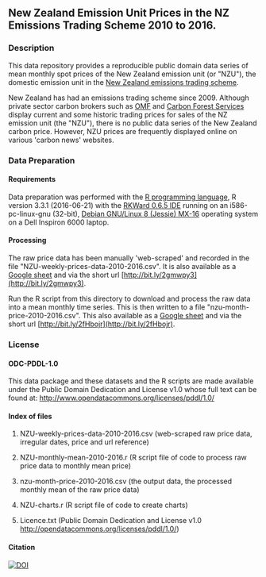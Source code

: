 ## New Zealand Emission Unit Prices in the NZ Emissions Trading Scheme 2010 to 2016. 

### Description

This data repository provides a reproducible public domain data series of mean monthly spot prices of the New Zealand emission unit (or "NZU"), the domestic emission unit in the [New Zealand emissions trading scheme](https://en.wikipedia.org/wiki/New_Zealand_Emissions_Trading_Scheme/ "New Zealand emissions trading scheme").      

New Zealand has had an emissions trading scheme since 2009.  Although private sector carbon brokers such as [OMF](https://www.commtrade.co.nz/ "OMF") and [Carbon Forest Services](http://www.carbonforestservices.co.nz/carbon-prices.html "Carbon Forest Services") display current and some historic trading prices for sales of the NZ emission unit (the "NZU"), there is no public data series of the New Zealand carbon price. However, NZU prices are frequently displayed online on various 'carbon news' websites. 

### Data Preparation

#### Requirements

Data preparation was performed with the [R programming language](https://www.r-project.org/about.html), R version 3.3.1 (2016-06-21) with the [RKWard 0.6.5 IDE](https://rkward.kde.org/) running on an i586-pc-linux-gnu (32-bit), [Debian GNU/Linux 8 (Jessie) MX-16](https://mxlinux.org/index.php) operating system on a Dell Inspiron 6000 laptop.

#### Processing

The raw price data has been manually 'web-scraped' and recorded in the file "NZU-weekly-prices-data-2010-2016.csv". It is also available as a [Google sheet](https://docs.google.com/spreadsheets/d/1Ru2Mu7iSwVhO3Dud4jciNYPM1mryNoMYEYPZNEpYUpA/edit#gid=176935002 "Google sheet") and via the short url [http://bit.ly/2gmwpy3](http://bit.ly/2gmwpy3).

Run the R script from this directory to download and process the raw data into a mean monthly time series. This is then written to a file "nzu-month-price-2010-2016.csv". This also available as a [Google sheet](https://docs.google.com/spreadsheets/d/1xmy9kbolsS_Qtd5V8FY0RblHv9ecgHtEoxGITwM4whg/ "Google sheet") and via the short url [http://bit.ly/2fHbojr](http://bit.ly/2fHbojr).

### License

#### ODC-PDDL-1.0

This data package and these datasets and the R scripts are made available under the Public Domain Dedication and License v1.0 whose full text can be found at: http://www.opendatacommons.org/licenses/pddl/1.0/

#### Index of files

1. NZU-weekly-prices-data-2010-2016.csv (web-scraped raw price data, irregular dates, price and url reference)

2. NZU-monthly-mean-2010-2016.r         (R script file of code to process raw price data to monthly mean price)

3. nzu-month-price-2010-2016.csv        (the output data, the processed monthly mean of the raw price data)

4. NZU-charts.r                         (R script file of code to create charts)

5. Licence.txt           (Public Domain  Dedication and License v1.0 http://opendatacommons.org/licenses/pddl/1.0/)

#### Citation

[![DOI](https://zenodo.org/badge/75373224.svg)](https://zenodo.org/badge/latestdoi/75373224)
